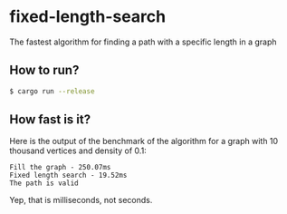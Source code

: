 # fixed-length-search

The fastest algorithm for finding a path with a specific length in a graph

## How to run?

```sh
$ cargo run --release
```

## How fast is it?

Here is the output of the benchmark of the algorithm for a graph with 10 thousand vertices and density of 0.1:
```
Fill the graph - 250.07ms
Fixed length search - 19.52ms
The path is valid
```

Yep, that is milliseconds, not seconds.
